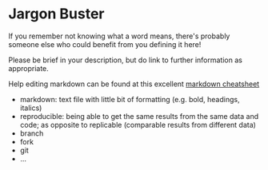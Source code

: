 # Jargon Buster

If you remember not knowing what a word means, there's probably someone else who could benefit from you defining it here!

Please be brief in your description, but do link to further information as appropriate.

Help editing markdown can be found at this excellent [markdown cheatsheet](https://github.com/adam-p/markdown-here/wiki/Markdown-Cheatsheet)

* markdown: text file with little bit of formatting (e.g. bold, headings, italics)
* reproducible: being able to get the same results from the same data and code; as opposite to replicable (comparable results from different data)
* branch
* fork
* git
* ...

